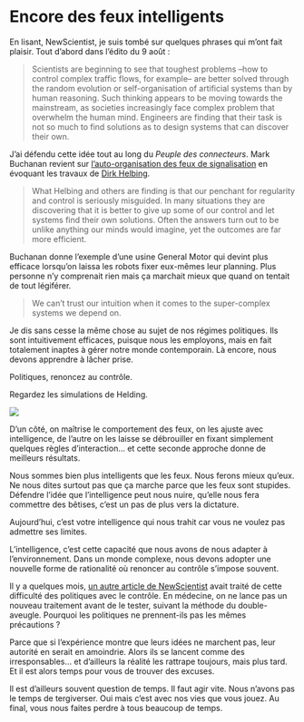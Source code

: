 # Encore des feux intelligents

En lisant, NewScientist, je suis tombé sur quelques phrases qui m’ont fait plaisir. Tout d’abord dans l’édito du 9 août :

> Scientists are beginning to see that toughest problems –how to control complex traffic flows, for example– are better solved through the random evolution or self-organisation of artificial systems than by human reasoning. Such thinking appears to be moving towards the mainstream, as societies increasingly face complex problem that overwhelm the human mind. Engineers are finding that their task is not so much to find solutions as to design systems that can discover their own.

J’ai défendu cette idée tout au long du *Peuple des connecteurs*. Mark Buchanan revient sur [l’auto-organisation des feux de signalisation](http://www.newscientist.com/channel/being-human/mg19926681.500-why-complex-systems-do-better-without-us.html) en évoquant les travaux de [Dirk Helbing](http://www.soms.ethz.ch/).

> What Helbing and others are finding is that our penchant for regularity and control is seriously misguided. In many situations they are discovering that it is better to give up some of our control and let systems find their own solutions. Often the answers turn out to be unlike anything our minds would imagine, yet the outcomes are far more efficient.

Buchanan donne l’exemple d’une usine General Motor qui devint plus efficace lorsqu’on laissa les robots fixer eux-mêmes leur planning. Plus personne n’y comprenait rien mais ça marchait mieux que quand on tentait de tout légiférer.

> We can’t trust our intuition when it comes to the super-complex systems we depend on.

Je dis sans cesse la même chose au sujet de nos régimes politiques. Ils sont intuitivement efficaces, puisque nous les employons, mais en fait totalement inaptes à gérer notre monde contemporain. Là encore, nous devons apprendre à lâcher prise.

Politiques, renoncez au contrôle.

Regardez les simulations de Helding.

 

![](https://tcrouzet.com/images_tc/2008/08/helbing.jpg)

D’un côté, on maîtrise le comportement des feux, on les ajuste avec intelligence, de l’autre on les laisse se débrouiller en fixant simplement quelques règles d’interaction… et cette seconde approche donne de meilleurs résultats.

Nous sommes bien plus intelligents que les feux. Nous ferons mieux qu’eux. Ne nous dites surtout pas que ça marche parce que les feux sont stupides. Défendre l’idée que l’intelligence peut nous nuire, qu’elle nous fera commettre des bêtises, c’est un pas de plus vers la dictature.

Aujourd’hui, c’est votre intelligence qui nous trahit car vous ne voulez pas admettre ses limites.

L’intelligence, c’est cette capacité que nous avons de nous adapter à l’environnement. Dans un monde complexe, nous devons adopter une nouvelle forme de rationalité où renoncer au contrôle s’impose souvent.

Il y a quelques mois, [un autre article de NewScientist](http://www.newscientist.com/channel/being-human/mg19826571.900-science-rules-ok-running-societies-the-rational-way.html) avait traité de cette difficulté des politiques avec le contrôle. En médecine, on ne lance pas un nouveau traitement avant de le tester, suivant la méthode du double-aveugle. Pourquoi les politiques ne prennent-ils pas les mêmes précautions ?

Parce que si l’expérience montre que leurs idées ne marchent pas, leur autorité en serait en amoindrie. Alors ils se lancent comme des irresponsables… et d’ailleurs la réalité les rattrape toujours, mais plus tard. Et il est alors temps pour vous de trouver des excuses.

Il est d’ailleurs souvent question de temps. Il faut agir vite. Nous n’avons pas le temps de tergiverser. Oui mais c’est avec nos vies que vous jouez. Au final, vous nous faites perdre à tous beaucoup de temps.
